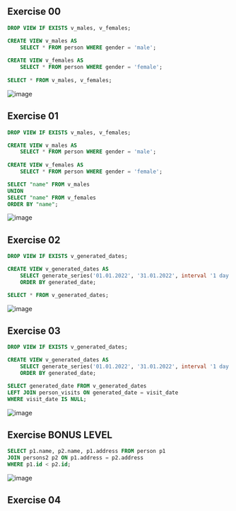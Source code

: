 ## Exercise 00
```sql
DROP VIEW IF EXISTS v_males, v_females;

CREATE VIEW v_males AS
	SELECT * FROM person WHERE gender = 'male';
	
CREATE VIEW v_females AS
	SELECT * FROM person WHERE gender = 'female';
	
SELECT * FROM v_males, v_females;
```
![image](https://github.com/b0ryakha/SQL/assets/47691726/b6ca6df6-c9df-4e8f-b405-6d7582e39c4f)

## Exercise 01
```sql
DROP VIEW IF EXISTS v_males, v_females;

CREATE VIEW v_males AS
	SELECT * FROM person WHERE gender = 'male';
	
CREATE VIEW v_females AS
	SELECT * FROM person WHERE gender = 'female';

SELECT "name" FROM v_males
UNION
SELECT "name" FROM v_females
ORDER BY "name";
```
![image](https://github.com/b0ryakha/SQL/assets/47691726/b1d28390-9505-4395-9a74-d5b563b647ab)


## Exercise 02
```sql
DROP VIEW IF EXISTS v_generated_dates;

CREATE VIEW v_generated_dates AS
	SELECT generate_series('01.01.2022', '31.01.2022', interval '1 day')::date AS generated_date
	ORDER BY generated_date;

SELECT * FROM v_generated_dates;
```
![image](https://github.com/b0ryakha/SQL/assets/47691726/27385d3d-88b2-4e97-974f-0b9df8b919f8)


## Exercise 03
```sql
DROP VIEW IF EXISTS v_generated_dates;

CREATE VIEW v_generated_dates AS
	SELECT generate_series('01.01.2022', '31.01.2022', interval '1 day')::date AS generated_date
	ORDER BY generated_date;

SELECT generated_date FROM v_generated_dates
LEFT JOIN person_visits ON generated_date = visit_date
WHERE visit_date IS NULL;
```
![image](https://github.com/b0ryakha/SQL/assets/47691726/dfdc07db-8d52-466f-b13b-4eb595fb0ba0)

## Exercise BONUS LEVEL
```sql
SELECT p1.name, p2.name, p1.address FROM person p1
JOIN persons2 p2 ON p1.address = p2.address
WHERE p1.id < p2.id;
```
![image](https://github.com/b0ryakha/SQL/assets/47691726/11ef939f-be27-473c-9712-44ba2e5d057d)


## Exercise 04
```sql

```
